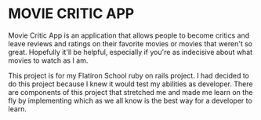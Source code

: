 # MOVIE CRITIC APP

Movie Critic App is an application that allows people to become critics and leave reviews and ratings on their favorite movies or movies that weren't so great. Hopefully it'll be helpful, especially if you're as indecisive about what movies to watch as I am.

This project is for my Flatiron School ruby on rails project. I had decided to do this project because I knew it would test my abilities as developer. There are components of this project that stretched me and made me learn on the fly by implementing which as we all know is the best way for a developer to learn.

